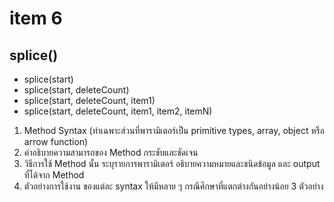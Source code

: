 # item 6
## splice()

- splice(start)
- splice(start, deleteCount)
- splice(start, deleteCount, item1)
- splice(start, deleteCount, item1, item2, itemN)

1. Method Syntax (ทำเฉพาะส่วนที่พารามิเตอร์เป็น primitive types, array, object หรือ  arrow function)
2. คำอธิบายความสามารถของ Method กระชับและชัดเจน
3. วิธีการใช้ Method นั้น ระบุรายการพารามิเตอร์ อธิบายความหมายและชนิดข้อมูล และ output ที่ได้จาก Method
4. ตัวอย่างการใช้งาน ของแต่ละ syntax ให้มีหลาย ๆ กรณีศึกษาที่แตกต่างกันอย่างน้อย 3 ตัวอย่าง